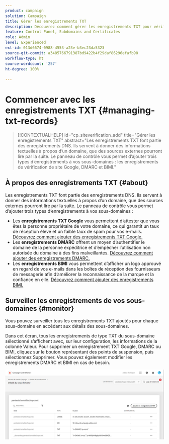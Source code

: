 ```yaml
---
product: campaign
solution: Campaign
title: Gérer les enregistrements TXT
description: Découvrez comment gérer les enregistrements TXT pour vérifier le propriétaire du domaine.
feature: Control Panel, Subdomains and Certificates
role: Admin
level: Experienced
exl-id: 013d6674-0988-4553-a23e-b3ec23da5323
source-git-commit: a3485766791387bd9422b4f29daf86296efafb98
workflow-type: ht
source-wordcount: '257'
ht-degree: 100%

---
```


# Commencer avec les enregistrements TXT {#managing-txt-records}

>[!CONTEXTUALHELP]
>id="cp_siteverification_add"
>title="Gérer les enregistrements TXT"
>abstract="Les enregistrements TXT font partie des enregistrements DNS. Ils servent à donner des informations textuelles à propos d’un domaine, que des sources externes pourront lire par la suite. Le panneau de contrôle vous permet d’ajouter trois types d’enregistrements à vos sous-domaines : les enregistrements de vérification de site Google, DMARC et BIMI."

## À propos des enregistrements TXT {#about}

Les enregistrements TXT font partie des enregistrements DNS. Ils servent à donner des informations textuelles à propos d’un domaine, que des sources externes pourront lire par la suite. Le panneau de contrôle vous permet d’ajouter trois types d’enregistrements à vos sous-domaines :

* Les **enregistrements TXT Google** vous permettent d’attester que vous êtes la personne propriétaire de votre domaine, ce qui garantit un taux de réception élevé et un faible taux de spam pour vos e-mails. [Découvrez comment ajouter des enregistrements TXT Google.](managing-txt-records.md)
* Les **enregistrements DMARC** offrent un moyen d’authentifier le domaine de la personne expéditrice et d’empêcher l’utilisation non autorisée du domaine à des fins malveillantes. [Découvrez comment ajouter des enregistrements DMARC.](dmarc.md)
* Les **enregistrements BIMI** vous permettent d’afficher un logo approuvé en regard de vos e-mails dans les boîtes de réception des fournisseurs de messagerie afin d’améliorer la reconnaissance de la marque et la confiance en elle. [Découvrez comment ajouter des enregistrements BIMI.](bimi.md)

## Surveiller les enregistrements de vos sous-domaines {#monitor}

Vous pouvez surveiller tous les enregistrements TXT ajoutés pour chaque sous-domaine en accédant aux détails des sous-domaines.

Dans cet écran, tous les enregistrements de type TXT du sous-domaine sélectionné s’affichent avec, sur leur configuration, les informations de la colonne Valeur. Pour supprimer un enregistrement TXT Google, DMARC ou BIMI, cliquez sur le bouton représentant des points de suspension, puis sélectionnez Supprimer. Vous pouvez également modifier les enregistrements DMARC et BIMI en cas de besoin.

![](assets/txt-records.png)
